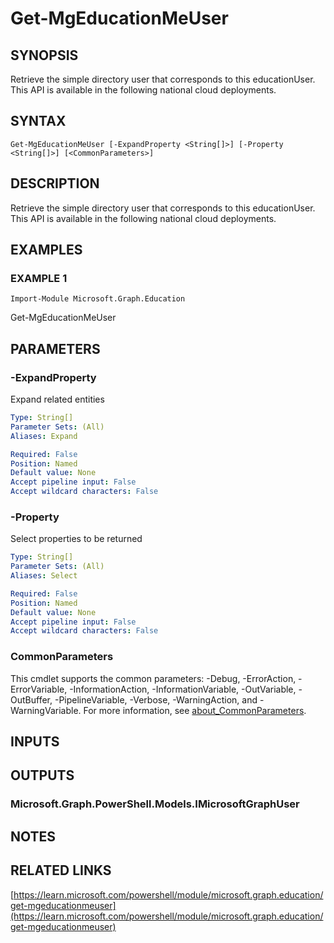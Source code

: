 ﻿---
external help file: Microsoft.Graph.Education-help.xml
Module Name: Microsoft.Graph.Education
online version: https://learn.microsoft.com/powershell/module/microsoft.graph.education/get-mgeducationmeuser
schema: 2.0.0
---

# Get-MgEducationMeUser

## SYNOPSIS
Retrieve the simple directory user that corresponds to this educationUser.
This API is available in the following national cloud deployments.

## SYNTAX

```
Get-MgEducationMeUser [-ExpandProperty <String[]>] [-Property <String[]>] [<CommonParameters>]
```

## DESCRIPTION
Retrieve the simple directory user that corresponds to this educationUser.
This API is available in the following national cloud deployments.

## EXAMPLES

### EXAMPLE 1
```
Import-Module Microsoft.Graph.Education
```

Get-MgEducationMeUser

## PARAMETERS

### -ExpandProperty
Expand related entities

```yaml
Type: String[]
Parameter Sets: (All)
Aliases: Expand

Required: False
Position: Named
Default value: None
Accept pipeline input: False
Accept wildcard characters: False
```

### -Property
Select properties to be returned

```yaml
Type: String[]
Parameter Sets: (All)
Aliases: Select

Required: False
Position: Named
Default value: None
Accept pipeline input: False
Accept wildcard characters: False
```

### CommonParameters
This cmdlet supports the common parameters: -Debug, -ErrorAction, -ErrorVariable, -InformationAction, -InformationVariable, -OutVariable, -OutBuffer, -PipelineVariable, -Verbose, -WarningAction, and -WarningVariable. For more information, see [about_CommonParameters](http://go.microsoft.com/fwlink/?LinkID=113216).

## INPUTS

## OUTPUTS

### Microsoft.Graph.PowerShell.Models.IMicrosoftGraphUser
## NOTES

## RELATED LINKS

[https://learn.microsoft.com/powershell/module/microsoft.graph.education/get-mgeducationmeuser](https://learn.microsoft.com/powershell/module/microsoft.graph.education/get-mgeducationmeuser)

